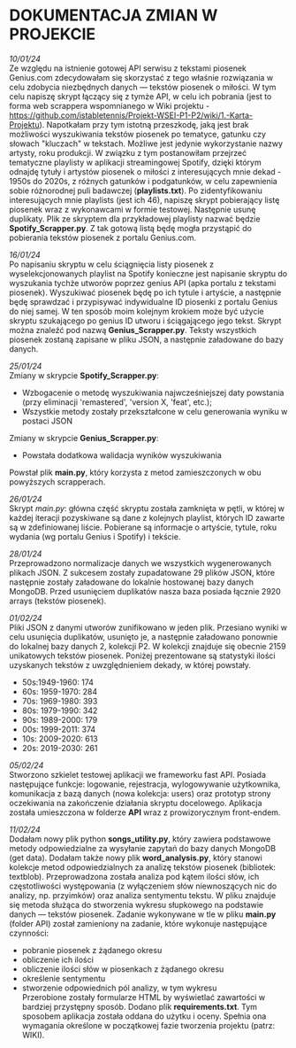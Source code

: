 

# DOKUMENTACJA ZMIAN W PROJEKCIE

*10/01/24*\
Ze względu na istnienie gotowej API serwisu z tekstami piosenek Genius.com zdecydowałam się skorzystać z tego właśnie rozwiązania w celu zdobycia niezbędnych danych — tekstów piosenek o miłości. W tym celu napiszę skrypt łączący się z tymże API, w celu ich pobrania (jest to forma web scrappera wspomnianego w Wiki projektu - https://github.com/istabletennis/Projekt-WSEI-P1-P2/wiki/1.-Karta-Projektu). Napotkałam przy tym istotną przeszkodę, jaką jest brak możliwości wyszukiwania tekstów piosenek po tematyce, gatunku czy słowach "kluczach" w tekstach. Możliwe jest jedynie wykorzystanie nazwy artysty, roku produkcji. W związku z tym postanowiłam przejrzeć tematyczne playlisty w aplikacji streamingowej Spotify, dzięki którym odnajdę tytuły i artystów piosenek o miłości z interesujących mnie dekad - 1950s do 2020s, z różnych gatunków i podgatunków, w celu zapewnienia sobie różnorodnej puli badawczej (**playlists.txt**).
Po zidentyfikowaniu interesujących mnie playlists (jest ich 46), napiszę skrypt pobierający listę piosenek wraz z wykonawcami w formie testowej. Następnie usunę duplikaty. Plik ze skryptem dla przykładowej playlisty nazwać będzie **Spotify_Scrapper.py**.
Z tak gotową listą będę mogła przystąpić do pobierania tekstów piosenek z portalu Genius.com.


*16/01/24*\
Po napisaniu skryptu w celu ściągnięcia listy piosenek z wyselekcjonowanych playlist na Spotify konieczne jest napisanie skryptu do wyszukania tychże utworów poprzez genius API (apka portalu z tekstami piosenek). Wyszukiwać piosenek będę po ich tytule i artyście, a następnie będę sprawdzać i przypisywać indywidualne ID piosenki z portalu Genius do niej samej. W ten sposób moim kolejnym krokiem może być użycie skryptu szukającego po genius ID utworu i ściągającego jego tekst.
Skrypt można znaleźć pod nazwą **Genius_Scrapper.py**.
Teksty wszystkich piosenek zostaną zapisane w pliku JSON, a następnie załadowane do bazy danych.

*25/01/24*\
Zmiany w skrypcie **Spotify_Scrapper.py**:
* Wzbogacenie o metodę wyszukiwania najwcześniejszej daty powstania (przy eliminacji 'remastered', 'version X, 'feat', etc.); 
* Wszystkie metody zostały przekształcone w celu generowania wyniku w postaci JSON

Zmiany w skrypcie **Genius_Scrapper.py**:
* Powstała dodatkowa walidacja wyników wyszukiwania
 
Powstał plik **main.py**, który korzysta z metod zamieszczonych w obu powyższych scrapperach.

*26/01/24*\
Skrypt *main.py*: główna część skryptu została zamknięta w pętli, w której w każdej iteracji pozyskiwane są dane z kolejnych playlist, których ID zawarte są w zdefiniowanej liście. Pobierane są informacje o artyście, tytule, roku wydania (wg portalu Genius i Spotify) i tekście.

*28/01/24*\
Przeprowadzono normalizacje danych we wszystkich wygenerowanych plikach JSON. Z sukcesem zostały zupadatowane 29 plików  JSON, które następnie zostały załadowane do lokalnie hostowanej bazy danych MongoDB. Przed usunięciem duplikatów nasza baza posiada łącznie 2920 arrays (tekstów piosenek).

*01/02/24*\
Pliki JSON z danymi utworów zunifikowano w jeden plik. Przesiano wyniki w celu usunięcia duplikatów, usunięto je, a następnie załadowano ponownie do lokalnej bazy danych 2, kolekcji P2. W kolekcji znajduje się obecnie 2159 unikatowych tekstów piosenek. Poniżej prezentowane są statystyki ilości uzyskanych tekstów z uwzględnieniem dekady, w której powstały.

* 50s:1949-1960: 174
* 60s: 1959-1970: 284
* 70s: 1969-1980: 393
* 80s: 1979-1990: 342
* 90s: 1989-2000: 179
* 00s: 1999-2011: 374
* 10s: 2009-2020: 613
* 20s: 2019-2030: 261

*05/02/24*\
Stworzono szkielet testowej aplikacji we frameworku fast API. Posiada następujące funkcje: logowanie, rejestracja, wylogowywanie użytkownika, komunikacja z bazą danych (nowa kolekcja: users) oraz prototyp strony oczekiwania na zakończenie działania skryptu docelowego. Aplikacja została umieszczona w folderze **API** wraz z prowizorycznym front-endem.

*11/02/24*\
Dodałam nowy plik python **songs_utility.py**, który zawiera podstawowe metody odpowiedzialne za wysyłanie zapytań do bazy danych MongoDB (get data).
Dodałam także nowy plik **word_analysis.py**, który stanowi kolekcje metod odpowiedzialnych za analizę tekstów piosenek (bibliotek: textblob). Przeprowadzona została analiza pod kątem ilości słów, ich częstotliwości występowania (z wyłączeniem słów niewnoszących nic do analizy, np. przyimków) oraz analiza sentymentu tekstu. W pliku znajduje się metoda służąca do stworzenia wykresu słupkowego na podstawie danych — tekstów piosenek. 
Zadanie wykonywane w tle w pliku **main.py** (folder API) został zamieniony na zadanie, które wykonuje następujące czynności:
* pobranie piosenek z żądanego okresu
* obliczenie ich ilości
* obliczenie ilości słów w piosenkach z żądanego okresu
* określenie sentymentu
* stworzenie odpowiednich pól analizy, w tym wykresu\
Przerobione zostały formularze HTML by wyświetlać zawartości w bardziej przystępny sposób.
Dodano plik **requirements.txt**.
Tym sposobem aplikacja została oddana do użytku i oceny. Spełnia ona wymagania określone w początkowej fazie tworzenia projektu (patrz: WIKI).

